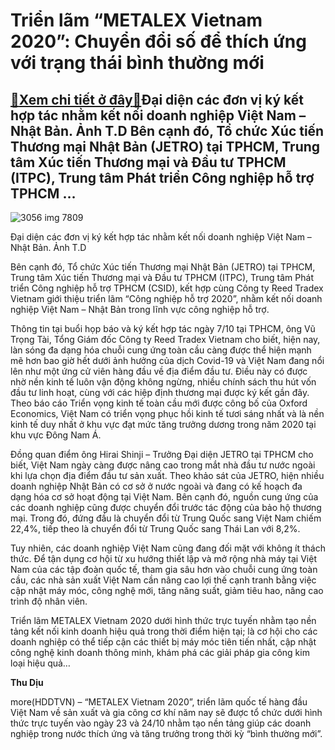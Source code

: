 Triển lãm “METALEX Vietnam 2020”: Chuyển đổi số để thích ứng với trạng thái bình thường mới
===========================================================================================

[:gift:Xem chi tiết ở đây:gift:](https://hddtvn.com/trien-lam-metalex-vietnam-2020-chuyen-doi-so-de-thich-ung-voi-trang-thai-binh-thuong-moi/)Đại diện các đơn vị ký kết hợp tác nhằm kết nối doanh nghiệp Việt Nam – Nhật Bản. Ảnh T.D Bên cạnh đó, Tổ chức Xúc tiến Thương mại Nhật Bản (JETRO) tại TPHCM, Trung tâm Xúc tiến Thương mại và Đầu tư TPHCM (ITPC), Trung tâm Phát triển Công nghiệp hỗ trợ TPHCM …
--------------------------------------------------------------------------------------------------------------------------------------------------------------------------------------------------------------------------------------------------------------------





![3056 img 7809](https://haiquanonline.com.vn/stores/news_dataimages/diunt/102020/07/15/in_article/3056_IMG-7809.jpg?rt=20201007160348 "Đại diện các đơn vị ký ")


Đại diện các đơn vị ký kết hợp tác nhằm kết nối doanh nghiệp Việt Nam – Nhật Bản. Ảnh T.D



Bên cạnh đó, Tổ chức Xúc tiến Thương mại Nhật Bản (JETRO) tại TPHCM, Trung tâm Xúc tiến Thương mại và Đầu tư TPHCM (ITPC), Trung tâm Phát triển Công nghiệp hỗ trợ TPHCM (CSID), kết hợp cùng Công ty Reed Tradex Vietnam giới thiệu triển lãm “Công nghiệp hỗ trợ 2020”, nhằm kết nối doanh nghiệp Việt Nam – Nhật Bản trong lĩnh vực công nghiệp hỗ trợ.


Thông tin tại buổi họp báo và ký kết hợp tác ngày 7/10 tại TPHCM, ông Vũ Trọng Tài, Tổng Giám đốc Công ty Reed Tradex Vietnam cho biết, hiện nay, làn sóng đa dạng hóa chuỗi cung ứng toàn cầu càng được thể hiện mạnh mẽ hơn bao giờ hết dưới ảnh hưởng của dịch Covid-19 và Việt Nam đang nổi lên như một ứng cử viên hàng đầu về địa điểm đầu tư. Điều này có được nhờ nền kinh tế luôn vận động không ngừng, nhiều chính sách thu hút vốn đầu tư linh hoạt, cùng với các hiệp định thương mại được ký kết gần đây. Theo báo cáo Triển vọng kinh tế toàn cầu mới được công bố của Oxford Economics, Việt Nam có triển vọng phục hồi kinh tế tươi sáng nhất và là nền kinh tế duy nhất ở khu vực đạt mức tăng trưởng dương trong năm 2020 tại khu vực Đông Nam Á.


Đồng quan điểm ông Hirai Shinji – Trưởng Đại diện JETRO tại TPHCM cho biết, Việt Nam ngày càng được nâng cao trong mắt nhà đầu tư nước ngoài khi lựa chọn địa điểm đầu tư sản xuất. Theo khảo sát của JETRO, hiện nhiều doanh nghiệp Nhật Bản có cơ sở ở nước ngoài và đang có kế hoạch đa dạng hóa cơ sở hoạt động tại Việt Nam. Bên cạnh đó, nguồn cung ứng của các doanh nghiệp cũng được chuyển đổi trước tác động của bảo hộ thương mại. Trong đó, đứng đầu là chuyển đổi từ Trung Quốc sang Việt Nam chiếm 22,4%, tiếp theo là chuyển đổi từ Trung Quốc sang Thái Lan với 8,2%.


Tuy nhiên, các doanh nghiệp Việt Nam cũng đang đối mặt với không ít thách thức. Để tận dụng cơ hội từ xu hướng thiết lập và mở rộng nhà máy tại Việt Nam của các tập đoàn quốc tế, tham gia sâu hơn vào chuỗi cung ứng toàn cầu, các nhà sản xuất Việt Nam cần nâng cao lợi thế cạnh tranh bằng việc cập nhật máy móc, công nghệ mới, tăng năng suất, giảm tiêu hao, nâng cao trình độ nhân viên.


Triển lãm METALEX Vietnam 2020 dưới hình thức trực tuyến nhằm tạo nền tảng kết nối kinh doanh hiệu quả trong thời điểm hiện tại; là cơ hội cho các doanh nghiệp có thể tiếp cận các thiết bị máy móc tiên tiến nhất, cập nhật công nghệ kinh doanh thông minh, khám phá các giải pháp gia công kim loại hiệu quả…




**Thu Dịu**



more(HDDTVN) – “METALEX Vietnam 2020”, triển lãm quốc tế hàng đầu Việt Nam về sản xuất và gia công cơ khí năm nay sẽ được tổ chức dưới hình thức trực tuyến vào ngày 23 và 24/10 nhằm tạo nền tảng giúp các doanh nghiệp trong nước thích ứng và tăng trưởng trong thời kỳ “bình thường mới”.


